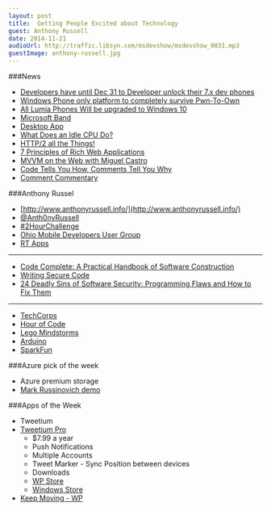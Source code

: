 ```yaml
---
layout: post
title:  Getting People Excited about Technology
guest: Anthony Russell
date: 2014-11-21
audioUrl: http://traffic.libsyn.com/msdevshow/msdevshow_0031.mp3
guestImage: anthony-russell.jpg
---
```


###News

 - [Developers have until Dec 31 to Developer unlock their 7.x dev phones](http://www.windowscentral.com/microsoft-ends-unlocking-windows-phone-7x-devices-developers-dec-31)
 - [Windows Phone only platform to completely survive Pwn-To-Own](http://www.windowscentral.com/partial-exploit-windows-phone-was-found-part-hps-annual-mobile-pwn2own-event)
 - [All Lumia Phones Will be upgraded to Windows 10](http://www.windowscentral.com/microsoft-claims-windows-10-upgrades-all-lumias)
 - [Microsoft Band](http://www.microsoft.com/Microsoft-Band/en-us?ocid=SEM_bing_)
  - [Desktop App](http://www.microsoft.com/en-us/download/details.aspx?id=44579&WT.mc_id=rss_alldownloads_all)
 - [What Does an Idle CPU Do?](http://duartes.org/gustavo/blog/post/what-does-an-idle-cpu-do/)
 - [HTTP/2 all the Things!](https://docs.google.com/presentation/d/1l9c9ROjLTD8clOL0yFufAOMbxNC0D-19zCiXMgqtY-M/present)
 - [7 Principles of Rich Web Applications](http://rauchg.com/2014/7-principles-of-rich-web-applications/#server-rendered-pages-are-not-optional)
 - [MVVM on the Web with Miguel Castro](http://www.dotnetrocks.com/default.aspx?showNum=1050)
 - [Code Tells You How, Comments Tell You Why](http://blog.codinghorror.com/code-tells-you-how-comments-tell-you-why/)
 - [Comment Commentary](http://ericlippert.com/2014/09/08/comment-commentary/)

###Anthony Russel 

 - [http://www.anthonyrussell.info/](http://www.anthonyrussell.info/)
 - [@Anth0nyRussell](https://twitter.com/Anth0nyRussell)
 - [\#2HourChallenge](https://twitter.com/hashtag/2HourChallenge?src=hash)
 - [Ohio Mobile Developers User Group](http://www.meetup.com/OhMoDev/)
 - [RT Apps](http://www.windowsphone.com/en-US/store/publishers?publisherId=RT%2BApps)

----------

 - [Code Complete: A Practical Handbook of Software Construction](http://www.amazon.com/Code-Complete-Practical-Handbook-Construction/dp/0735619670/ref=sr_1_1?ie=UTF8&qid=1415991207&sr=8-1&keywords=code+complete)
 - [Writing Secure Code](http://www.amazon.com/Writing-Secure-Code-Developer-Practices/dp/0735617228/ref=sr_1_1?ie=UTF8&qid=1415991175&sr=8-1&keywords=secure+code)
 - [24 Deadly Sins of Software Security: Programming Flaws and How to Fix Them](http://www.amazon.com/Deadly-Sins-Software-Security-Programming/dp/0071626751/ref=sr_1_1?ie=UTF8&qid=1415991144&sr=8-1&keywords=24+Deadly+Sins+of+Software+Security%3A+Programming+Flaws+and+How+to+Fix+Them)

----------

 - [TechCorps](http://hadron.techcorps.org/)
 - [Hour of Code](http://learn.code.org/)
 - [Lego Mindstorms](http://www.lego.com/en-us/mindstorms/)
 - [Arduino](http://www.arduino.cc/)
 - [SparkFun](https://www.sparkfun.com/categories/103)

###Azure pick of the week

 - Azure premium storage
  - [Mark Russinovich demo](http://channel9.msdn.com/Events/TechEd/Europe/2014/KEY01)

###Apps of the Week

 - Tweetium
  - [Tweetium Pro](http://tweetiumapp.com/pro)
     - $7.99 a year
	 - Push Notifications
	 - Multiple Accounts
	 - Tweet Marker - Sync Position between devices
	- Downloads
	 - [WP Store](http://www.windowsphone.com/s?appid=8f328427-666d-4b6d-8a58-042ff6a17e41)
	 - [Windows Store](http://apps.microsoft.com/windows/en-us/app/tweetium/4071d364-44bf-47ce-9eb7-d527e6f182a2)
 - [Keep Moving - WP](http://www.windowsphone.com/s?appid=daa91b47-f6c1-4c97-8068-ea237a6bc51b)